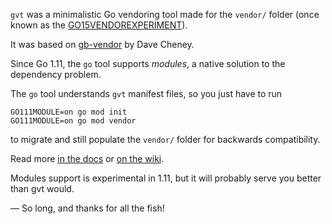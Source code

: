 `gvt` was a minimalistic Go vendoring tool made for the `vendor/` folder (once known as the
[GO15VENDOREXPERIMENT](https://docs.google.com/document/d/1Bz5-UB7g2uPBdOx-rw5t9MxJwkfpx90cqG9AFL0JAYo/edit)).

It was based on [gb-vendor](https://github.com/constabulary/gb) by Dave Cheney.

Since Go 1.11, the `go` tool supports *modules*, a native solution to the dependency problem.

The `go` tool understands `gvt` manifest files, so you just have to run

```
GO111MODULE=on go mod init
GO111MODULE=on go mod vendor
```

to migrate and still populate the `vendor/` folder for backwards compatibility.

Read more [in the docs](https://tip.golang.org/cmd/go/#hdr-Modules__module_versions__and_more) or [on the wiki](https://golang.org/wiki/Modules).

Modules support is experimental in 1.11, but it will probably serve you better than gvt would.

  — So long, and thanks for all the fish!
